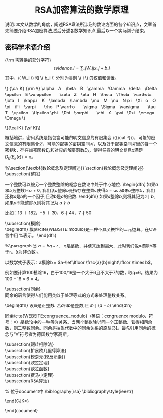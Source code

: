 # <center>RSA加密算法的数学原理


<script type="text/javascript"
   src="http://cdn.mathjax.org/mathjax/latest/MathJax.js?config=TeX-AMS-MML_HTMLorMML">
</script>

说明: 本文从数学的角度，阐述RSA算法所涉及的数论方面的各个知识点，文章首先简要介绍RSA加密算法,然后分述各数学知识点,最后以一个实际例子结束。

## 密码学术语介绍
{\rm 需转换的部分字符}
$$ evidence\_{i}=\sum \_{j}W\_{ij}x\_{j}+b\_{i} $$

其中，\\( W\_i \\) 和 \\( b\_i \\) 分别为类别 \\( i \\) 的权值和偏置。

\\( {\cal  K}   {\rm A}   \alpha　A　\beta　B　\gamma　\Gamma　\delta　\Delta　\epsilon　E \varepsilon　　\zeta　Z　\eta　H　\theta　\Theta　\vartheta \iota　I　\kappa　K　\lambda　\Lambda　\mu　M　\nu　N \xi　\Xi　o　O　\pi　\Pi　\varpi　　\rho　P \varrho　　\sigma　\Sigma　\varsigma　　\tau　T　\upsilon　\Upsilon \phi　\Phi　\varphi　　\chi　X　\psi　\Psi　\omega　\Omega  \\)

\\({\cal K} {\sf K}\\)
 
概括地讲，密码系统是指包含可能的明文信息的有限集合 \\({\cal P}\\)，可能的密文信息的有限集合$\mathscr{L}$，可能的密钥的密钥空间$\mathscr{K}$，以及对于密钥空间$\mathscr{K}$里的每一个密钥$k$，存在加密函数$E_k$和对应的解密函数$D_k$，使得任意的明文信息$x$满足$D_k(E_k(x))=x$。


%\section{\textbf{数论概念及定理阐述}}
\section{数论概念及定理阐述}
\subsection{整除}   

一个整数可以被另一个整数整除的概念在数论中处于中心地位.
\begin{dfn}
如果$a$和$b$为整数且$a \neq 0$, 我们说$a$整除$b$是指存在整数$c$使得$b=ac$.如果$a$整除$b$，我们还称$a$是$b$的一个因子,且称$b$是$a$的倍数.
\end{dfn}
如果$a$整除$b$,则将其记为$a \mid b$,如果$a$不能整除$b$,则将其记为 $a \nmid b$

比如：$13 \mid 182$，$-5\mid30$，$6 \nmid 44$，$7 \nmid 50$

\subsection{模除}   
\begin{dfn}
模除\cite{WEBSITE:modulo}是一种不具交换性的二元运算。在C语言中用 $\%$表示。
\end{dfn}

%\paragraph
当 $a = bq + r$， q是整数，并使其达到最大，此时我们说a模除b等于r。(r为非负数)。

以数学式子表示：a模除b = $a-\left\lfloor \frac{a}{b}\right\rfloor \times b$。

例如要计算100模除16，由于$100/16$是一个大于6且不大于7的数，取q=6。结果为$100-16\times6=4$。



\subsection{同余}   
同余的语言使得人们能用类似于处理等式的方式来处理整数关系。

\begin{dfn}
设m是正整数. 若$a$和$b$是整数,且 $m \mid (a-b)$
\end{dfn}

同余\cite{WEBSITE:congruence_modulo}（英语：congruence modulo，符号：$\equiv$）是数论中的一种等价关系。当两个整数除以同一个正整数，若得相同余数，则二整数同余。同余是抽象代数中的同余关系的原型[3]。最先引用同余的概念与“≡”符号者为德国数学家高斯。


\subsection{辗转相除法}   
\subsection{扩展欧几里得算法}   
\subsection{模逆元(模反元素)}   
\subsection{欧拉定理}   
\subsection{欧拉函数}   
\subsection{费马小定理}   
\subsection{RSA算法}   
 

% 位于document中
\bibliography{rsa} 
\bibliographystyle{ieeetr}

\end{CJK*}

\end{document}
